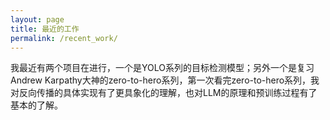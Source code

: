 ```yaml
---
layout: page
title: 最近的工作
permalink: /recent_work/
---
```


我最近有两个项目在进行，一个是YOLO系列的目标检测模型；另外一个是复习Andrew Karpathy大神的zero-to-hero系列，第一次看完zero-to-hero系列，我对反向传播的具体实现有了更具象化的理解，也对LLM的原理和预训练过程有了基本的了解。